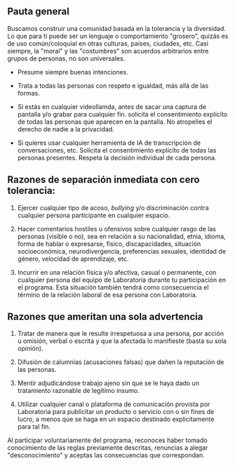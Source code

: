 ## Pauta general

Buscamos construir una comunidad basada en la tolerancia y la diversidad. Lo que para ti puede ser un lenguaje o comportamiento  "grosero", quizás es de uso común/coloquial en otras culturas, países, ciudades, etc. Casi siempre, la "moral" y las "costumbres" son acuerdos arbitrarios entre grupos de personas, no son universales.

- Presume siempre buenas intenciones. 

- Trata a todas las personas con respeto e igualdad, más allá de las formas. 

- Si estás en cualquier videollamda, antes de sacar una captura de pantalla y/o grabar para cualquier fin. solicita el consentimiento explícito de todas las personas que aparecen en la pantalla. No atropelles el derecho de nadie a la privacidad.

- Si quieres usar cualquier herramienta de IA de transcripción de conversaciones, etc. Solicita el consentimiento explícito de todas las personas presentes. Respeta la decisión individual de cada persona.

## Razones de separación inmediata con cero tolerancia:

1. Ejercer cualquier tipo de acoso, *bullying* y/o discriminación contra cualquier persona participante en cualquier espacio. 

2. Hacer comentarios hostiles u ofensivos sobre cualquier rasgo de las personas (visible o no), sea en relación a su nacionalidad, etnia, idioma, forma de hablar o expresarse, físico, discapacidades, situación socioeconómica, neurodivergencia, preferencias sexuales, identidad de género, velocidad de aprendizaje, etc.

3. Incurrir en una relación física y/o afectiva, casual o permanente, con cualquier persona del equipo de Laboratoria durante tu participación en el programa. Esta situación también tendrá como consecuencia el término de la relación laboral de esa persona con Laboratoria. 

## Razones que ameritan una sola advertencia

1. Tratar de manera que le resulte irrespetuosa a una persona, por acción u omisión, verbal o escrita y que la afectada lo manifieste (basta su sola opinión). 

2. Difusión de calumnias (acusaciones falsas) que dañen la reputación de las personas. 

3. Mentir adjudicándose trabajo ajeno sin que se le haya dado un tratamiento razonable de legítimo insumo.

4. Utilizar cualquier canal o plataforma de comunicación provista por Laboratoria para publicitar un producto o servicio con o sin fines de lucro, a menos que se haga en un espacio destinado explícitamente para tal fin.

Al participar voluntariamente del programa, reconoces haber tomado conocimiento de las reglas previamente descritas, renuncias a alegar "desconocimiento" y aceptas las consecuencias que correspondan.
